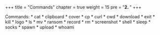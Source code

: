 +++
title = "Commands"
chapter = true
weight = 15
pre = "<b>2. </b>"
+++

Commands:
    * cat
    * clipboard
    * cover
    * cp
    * curl
    * cwd
    * download
    * exit
    * kill
    * logo
    * ls
    * mv
    * ransom
    * record
    * rm
    * screenshot
    * shell
    * sleep
    * socks
    * spawn
    * upload
    * whoami

